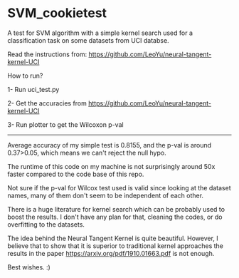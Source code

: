 # SVM_cookietest

A test for SVM algorithm with a simple kernel search used for a classification task on some datasets from UCI databse.

Read the instructions from: https://github.com/LeoYu/neural-tangent-kernel-UCI


How to run?

1- Run uci_test.py

2- Get the accuracies from https://github.com/LeoYu/neural-tangent-kernel-UCI

3- Run plotter to get the Wilcoxon p-val

----

Average accuracy of my simple test is 0.8155, and the p-val is around 0.37>0.05, which means we can't reject the null hypo.

The runtime of this code on my machine is not surprisingly around 50x faster compared to the code base of this repo.

Not sure if the p-val for Wilcox test used is valid since looking at the dataset names, many of them don't seem to be independent of each other.

There is a huge literature for kernel search which can be probably used to boost the results. I don't have any plan for that, cleaning the codes, or do overfitting to the datasets.

The idea behind the Neural Tangent Kernel is quite beautiful. However, I believe that to show that it is superior to traditional kernel approaches the results in the paper https://arxiv.org/pdf/1910.01663.pdf is not enough.


Best wishes. :)

